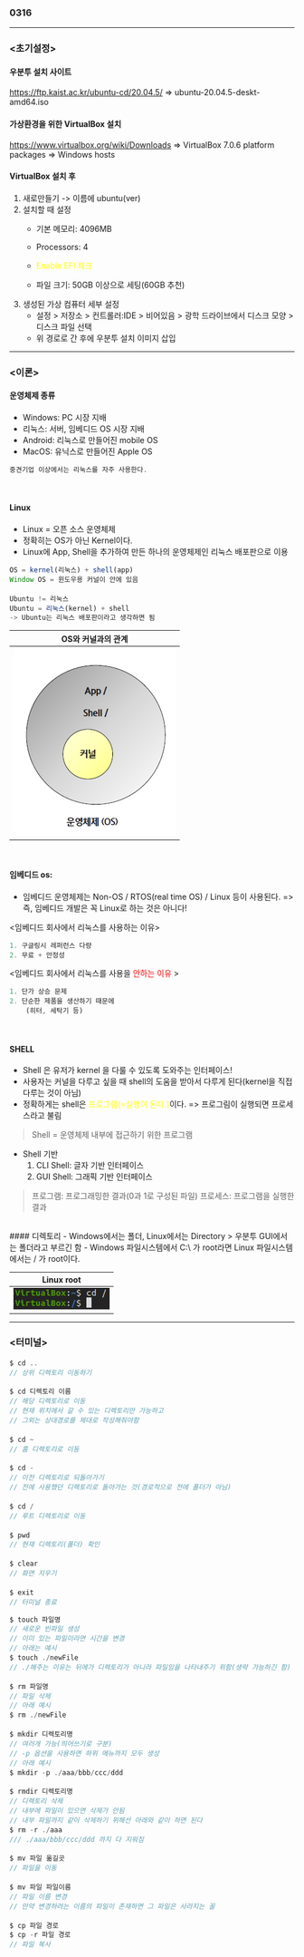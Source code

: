 ### 0316 

---
### <초기설정>

#### 우분투 설치 사이트
https://ftp.kaist.ac.kr/ubuntu-cd/20.04.5/
=> ubuntu-20.04.5-deskt-amd64.iso

#### 가상환경을 위한 VirtualBox 설치
https://www.virtualbox.org/wiki/Downloads
=> VirtualBox 7.0.6 platform packages => Windows hosts

#### VirtualBox 설치 후
1. 새로만들기 -> 이름에 ubuntu(ver)
2. 설치할 때 설정
    - 기본 메모리: 4096MB
    - Processors: 4
    -  <span style="color:yellow">Enable EFI 체크</span>
   
    - 파일 크기: 50GB 이상으로 세팅(60GB 추천)
3. 생성된 가상 컴퓨터 세부 설정
    - 설정 > 저장소 > 컨트롤러:IDE > 비어있음 > 광학 드라이브에서 디스크 모양 > 디스크 파일 선택
    - 위 경로로 간 후에 우분투 설치 이미지 삽입

---
### <이론>
#### 운영체제 종류
- Windows: PC 시장 지배
- 리눅스: 서버, 임베디드 OS 시장 지배
- Android: 리눅스로 만들어진 mobile OS
- MacOS: 유닉스로 만들어진 Apple OS
```js
중견기업 이상에서는 리눅스를 자주 사용한다.
```
<br>

#### Linux

- Linux = 오픈 소스 운영체제
- 정확히는 OS가 아닌 Kernel이다.
- Linux에 App, Shell을 추가하여 만든 하나의 운영체제인 리눅스 배포판으로 이용
```js
OS = kernel(리눅스) + shell(app)
Window OS = 윈도우용 커널이 안에 있음

Ubuntu != 리눅스
Ubuntu = 리눅스(kernel) + shell
-> Ubuntu는 리눅스 배포판이라고 생각하면 됨
```

| OS와 커널과의 관계 |
| :---:    |
|![or_kernel](./image/os_kernel.png)|
<br>

#### 임베디드 os:
- 임베디드 운영체제는 Non-OS / RTOS(real time OS) / Linux 등이 사용된다.
=> 즉, 임베디드 개발은 꼭 Linux로 하는 것은 아니다!

<임베디드 회사에서 리눅스를 사용하는 이유>
```js
1. 구글링시 레퍼런스 다량
2. 무료 + 안정성
```

<임베디드 회사에서 리눅스를 사용을 <span style="color:red">안하는 이유</span> >
```js
1. 단가 상승 문제
2. 단순한 제품을 생산하기 때문에
    (히터, 세탁기 등)
```
<br>

#### SHELL

- Shell 은 유저가 kernel 을 다룰 수 있도록 도와주는 인터페이스!
- 사용자는 커널을 다루고 싶을 때
shell의 도움을 받아서 다루게 된다(kernel을 직접 다루는 것이 아님)
- 정확하게는 shell은 <span style="color:yellow">프로그램(=실행이 된다.)</span>이다. => 프로그림이 실행되면 프로세스라고 불림

>Shell = 운영체제 내부에 접근하기 위한 프로그램

- Shell 기반
    1. CLI Shell: 글자 기반 인터페이스
    2. GUI Shell: 그래픽 기반 인터페이스

>프로그램: 프로그래밍한 결과(0과 1로 구성된 파일)
>프로세스: 프로그램을 실행한 결과

<br>
#### 디렉토리
- Windows에서는 폴더, Linux에서는 Directory
> 우분투 GUI에서는 폴더라고 부르긴 함
- Windows 파일시스템에서 C:\ 가 root라면 Linux 파일시스템에서는 / 가 root이다.

| Linux root |
| :---:    |
|![rootImage](./image/root.png)|

---
### <터미널>
```js
$ cd ..
// 상위 디렉토리 이동하기

$ cd 디렉토리 이름
// 해당 디렉토리로 이동
// 현재 위치에서 갈 수 있는 디렉토리만 가능하고
// 그외는 상대경로를 제대로 작성해줘야함

$ cd ~
// 홈 디렉토리로 이동

$ cd -
// 이전 디렉토리로 되돌아가기
// 전에 사용했던 디렉토리로 돌아가는 것(경로적으로 전에 폴더가 아님)

$ cd /
// 루트 디렉토리로 이동

$ pwd
// 현재 디렉토리(폴더) 확인

$ clear
// 화면 지우기

$ exit
// 터미널 종료
```

```js
$ touch 파일명
// 새로운 빈파일 생성
// 이미 있는 파일이라면 시간을 변경
// 아래는 예시
$ touch ./newFile
// ./해주는 이유는 뒤에가 디렉토리가 아니라 파일임을 나타내주기 위함(생략 가능하긴 함)

$ rm 파일명
// 파일 삭제
// 아래 예시
$ rm ./newFile

$ mkdir 디렉토리명
// 여러개 가능(띄어쓰기로 구분)
// -p 옵션을 사용하면 하위 메뉴까지 모두 생성
// 아래 예시
$ mkdir -p ./aaa/bbb/ccc/ddd

$ rmdir 디렉토리명
// 디렉토리 삭제
// 내부에 파일이 있으면 삭제가 안됨
// 내부 파일까지 같이 삭제하기 위해선 아래와 같이 하면 된다
$ rm -r ./aaa
/// ./aaa/bbb/ccc/ddd 까지 다 지워짐

$ mv 파일 옮길곳
// 파일을 이동

$ mv 파일 파일이름
// 파일 이름 변경
// 만약 변경하려는 이름의 파일이 존재하면 그 파일은 사라지는 꼴

$ cp 파일 경로
$ cp -r 파일 경로
// 파일 복사 
```

